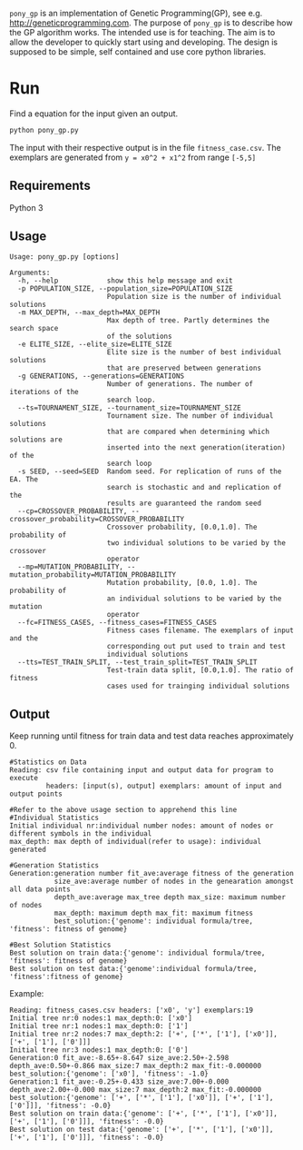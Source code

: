 `pony_gp` is an implementation of Genetic Programming(GP), see e.g. 
<http://geneticprogramming.com>. The purpose of `pony_gp` is to describe how 
the GP algorithm works. The intended use is for teaching. The aim is to allow
the developer to quickly start using and developing. The design is supposed 
to be simple, self contained and use core python libraries. 

# Run

Find a equation for the input given an output.

```python
python pony_gp.py
```

The input with their respective output is in the file `fitness_case.csv`. The 
exemplars are generated from `y = x0^2 + x1^2` from range `[-5,5]`

## Requirements

Python 3

## Usage

```
Usage: pony_gp.py [options]

Arguments:
  -h, --help            show this help message and exit
  -p POPULATION_SIZE, --population_size=POPULATION_SIZE
                        Population size is the number of individual solutions
  -m MAX_DEPTH, --max_depth=MAX_DEPTH
                        Max depth of tree. Partly determines the search space
                        of the solutions
  -e ELITE_SIZE, --elite_size=ELITE_SIZE
                        Elite size is the number of best individual solutions
                        that are preserved between generations
  -g GENERATIONS, --generations=GENERATIONS
                        Number of generations. The number of iterations of the
                        search loop.
  --ts=TOURNAMENT_SIZE, --tournament_size=TOURNAMENT_SIZE
                        Tournament size. The number of individual solutions
                        that are compared when determining which solutions are
                        inserted into the next generation(iteration) of the
                        search loop
  -s SEED, --seed=SEED  Random seed. For replication of runs of the EA. The
                        search is stochastic and and replication of the
                        results are guaranteed the random seed
  --cp=CROSSOVER_PROBABILITY, --crossover_probability=CROSSOVER_PROBABILITY
                        Crossover probability, [0.0,1.0]. The probability of
                        two individual solutions to be varied by the crossover
                        operator
  --mp=MUTATION_PROBABILITY, --mutation_probability=MUTATION_PROBABILITY
                        Mutation probability, [0.0, 1.0]. The probability of
                        an individual solutions to be varied by the mutation
                        operator
  --fc=FITNESS_CASES, --fitness_cases=FITNESS_CASES
                        Fitness cases filename. The exemplars of input and the
                        corresponding out put used to train and test
                        individual solutions
  --tts=TEST_TRAIN_SPLIT, --test_train_split=TEST_TRAIN_SPLIT
                        Test-train data split, [0.0,1.0]. The ratio of fitness
                        cases used for trainging individual solutions
```             

## Output
Keep running until fitness for train data and test data reaches approximately 0.
```
#Statistics on Data
Reading: csv file containing input and output data for program to execute 
         headers: [input(s), output] exemplars: amount of input and output points   

#Refer to the above usage section to apprehend this line
#Individual Statistics
Initial individual nr:individual number nodes: amount of nodes or different symbols in the individual
max_depth: max depth of individual(refer to usage): individual generated

#Generation Statistics
Generation:generation number fit_ave:average fitness of the generation 
           size_ave:average number of nodes in the genearation amongst all data points 
           depth_ave:average max_tree depth max_size: maximum number of nodes 
           max_depth: maximum depth max_fit: maximum fitness 
           best_solution:{'genome': individual formula/tree, 'fitness': fitness of genome}

#Best Solution Statistics
Best solution on train data:{'genome': individual formula/tree, 'fitness': fitness of genome}
Best solution on test data:{'genome':individual formula/tree, 'fitness':fitness of genome}

``` 
Example:
``` 
Reading: fitness_cases.csv headers: ['x0', 'y'] exemplars:19
Initial tree nr:0 nodes:1 max_depth:0: ['x0']
Initial tree nr:1 nodes:1 max_depth:0: ['1']
Initial tree nr:2 nodes:7 max_depth:2: ['+', ['*', ['1'], ['x0']], ['+', ['1'], ['0']]]
Initial tree nr:3 nodes:1 max_depth:0: ['0']
Generation:0 fit_ave:-8.65+-8.647 size_ave:2.50+-2.598 depth_ave:0.50+-0.866 max_size:7 max_depth:2 max_fit:-0.000000 best_solution:{'genome': ['x0'], 'fitness': -1.0}
Generation:1 fit_ave:-0.25+-0.433 size_ave:7.00+-0.000 depth_ave:2.00+-0.000 max_size:7 max_depth:2 max_fit:-0.000000 best_solution:{'genome': ['+', ['*', ['1'], ['x0']], ['+', ['1'], ['0']]], 'fitness': -0.0}
Best solution on train data:{'genome': ['+', ['*', ['1'], ['x0']], ['+', ['1'], ['0']]], 'fitness': -0.0}
Best solution on test data:{'genome': ['+', ['*', ['1'], ['x0']], ['+', ['1'], ['0']]], 'fitness': -0.0}
``` 


